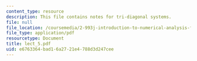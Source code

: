 ```yaml
---
content_type: resource
description: This file contains notes for tri-diagonal systems.
file: null
file_location: /coursemedia/2-993j-introduction-to-numerical-analysis-for-engineering-13-002j-spring-2005/e6763364bad16a2721e4788d3d247cee_lect_5.pdf
file_type: application/pdf
resourcetype: Document
title: lect_5.pdf
uid: e6763364-bad1-6a27-21e4-788d3d247cee
---
```

